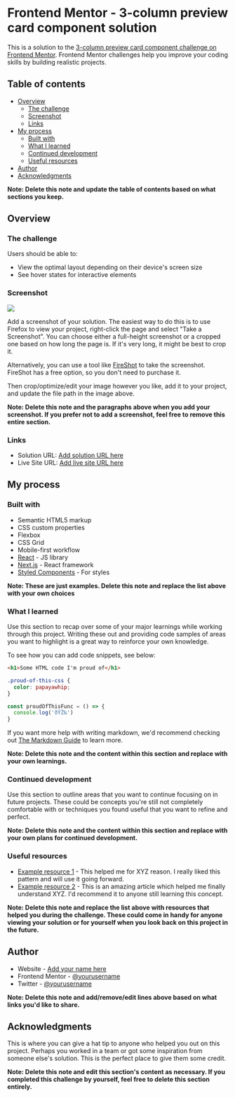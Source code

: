 ﻿# Frontend Mentor - 3-column preview card component solutionThis is a solution to the [3-column preview card component challenge on Frontend Mentor](https://www.frontendmentor.io/challenges/3column-preview-card-component-pH92eAR2-). Frontend Mentor challenges help you improve your coding skills by building realistic projects. ## Table of contents- [Overview](#overview)  - [The challenge](#the-challenge)  - [Screenshot](#screenshot)  - [Links](#links)- [My process](#my-process)  - [Built with](#built-with)  - [What I learned](#what-i-learned)  - [Continued development](#continued-development)  - [Useful resources](#useful-resources)- [Author](#author)- [Acknowledgments](#acknowledgments)**Note: Delete this note and update the table of contents based on what sections you keep.**## Overview### The challengeUsers should be able to:- View the optimal layout depending on their device's screen size- See hover states for interactive elements### Screenshot![](./screenshot.jpg)Add a screenshot of your solution. The easiest way to do this is to use Firefox to view your project, right-click the page and select "Take a Screenshot". You can choose either a full-height screenshot or a cropped one based on how long the page is. If it's very long, it might be best to crop it.Alternatively, you can use a tool like [FireShot](https://getfireshot.com/) to take the screenshot. FireShot has a free option, so you don't need to purchase it. Then crop/optimize/edit your image however you like, add it to your project, and update the file path in the image above.**Note: Delete this note and the paragraphs above when you add your screenshot. If you prefer not to add a screenshot, feel free to remove this entire section.**### Links- Solution URL: [Add solution URL here](https://your-solution-url.com)- Live Site URL: [Add live site URL here](https://your-live-site-url.com)## My process### Built with- Semantic HTML5 markup- CSS custom properties- Flexbox- CSS Grid- Mobile-first workflow- [React](https://reactjs.org/) - JS library- [Next.js](https://nextjs.org/) - React framework- [Styled Components](https://styled-components.com/) - For styles**Note: These are just examples. Delete this note and replace the list above with your own choices**### What I learnedUse this section to recap over some of your major learnings while working through this project. Writing these out and providing code samples of areas you want to highlight is a great way to reinforce your own knowledge.To see how you can add code snippets, see below:```html<h1>Some HTML code I'm proud of</h1>``````css.proud-of-this-css {  color: papayawhip;}``````jsconst proudOfThisFunc = () => {  console.log('ðŸŽ‰')}```If you want more help with writing markdown, we'd recommend checking out [The Markdown Guide](https://www.markdownguide.org/) to learn more.**Note: Delete this note and the content within this section and replace with your own learnings.**### Continued developmentUse this section to outline areas that you want to continue focusing on in future projects. These could be concepts you're still not completely comfortable with or techniques you found useful that you want to refine and perfect.**Note: Delete this note and the content within this section and replace with your own plans for continued development.**### Useful resources- [Example resource 1](https://www.example.com) - This helped me for XYZ reason. I really liked this pattern and will use it going forward.- [Example resource 2](https://www.example.com) - This is an amazing article which helped me finally understand XYZ. I'd recommend it to anyone still learning this concept.**Note: Delete this note and replace the list above with resources that helped you during the challenge. These could come in handy for anyone viewing your solution or for yourself when you look back on this project in the future.**## Author- Website - [Add your name here](https://www.your-site.com)- Frontend Mentor - [@yourusername](https://www.frontendmentor.io/profile/yourusername)- Twitter - [@yourusername](https://www.twitter.com/yourusername)**Note: Delete this note and add/remove/edit lines above based on what links you'd like to share.**## AcknowledgmentsThis is where you can give a hat tip to anyone who helped you out on this project. Perhaps you worked in a team or got some inspiration from someone else's solution. This is the perfect place to give them some credit.**Note: Delete this note and edit this section's content as necessary. If you completed this challenge by yourself, feel free to delete this section entirely.**